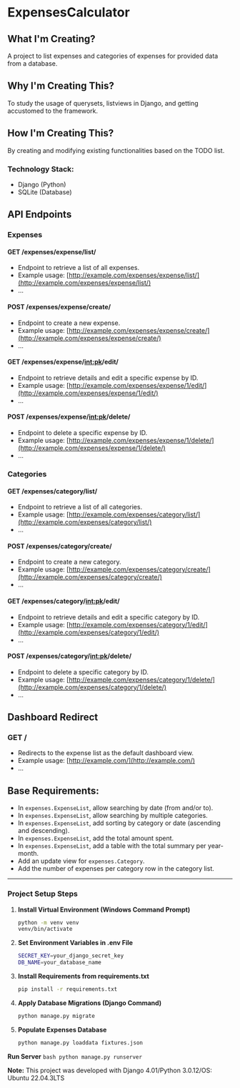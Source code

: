 # ExpensesCalculator

## What I'm Creating?
A project to list expenses and categories of expenses for provided data from a database.

## Why I'm Creating This?
To study the usage of querysets, listviews in Django, and getting accustomed to the framework.

## How I'm Creating This?
By creating and modifying existing functionalities based on the TODO list.

### Technology Stack:
- Django (Python)
- SQLite (Database)

## API Endpoints

### Expenses

#### GET /expenses/expense/list/
- Endpoint to retrieve a list of all expenses.
- Example usage: [http://example.com/expenses/expense/list/](http://example.com/expenses/expense/list/)
- ...

#### POST /expenses/expense/create/
- Endpoint to create a new expense.
- Example usage: [http://example.com/expenses/expense/create/](http://example.com/expenses/expense/create/)
- ...

#### GET /expenses/expense/<int:pk>/edit/
- Endpoint to retrieve details and edit a specific expense by ID.
- Example usage: [http://example.com/expenses/expense/1/edit/](http://example.com/expenses/expense/1/edit/)
- ...

#### POST /expenses/expense/<int:pk>/delete/
- Endpoint to delete a specific expense by ID.
- Example usage: [http://example.com/expenses/expense/1/delete/](http://example.com/expenses/expense/1/delete/)
- ...

### Categories

#### GET /expenses/category/list/
- Endpoint to retrieve a list of all categories.
- Example usage: [http://example.com/expenses/category/list/](http://example.com/expenses/category/list/)
- ...

#### POST /expenses/category/create/
- Endpoint to create a new category.
- Example usage: [http://example.com/expenses/category/create/](http://example.com/expenses/category/create/)
- ...

#### GET /expenses/category/<int:pk>/edit/
- Endpoint to retrieve details and edit a specific category by ID.
- Example usage: [http://example.com/expenses/category/1/edit/](http://example.com/expenses/category/1/edit/)
- ...

#### POST /expenses/category/<int:pk>/delete/
- Endpoint to delete a specific category by ID.
- Example usage: [http://example.com/expenses/category/1/delete/](http://example.com/expenses/category/1/delete/)
- ...

## Dashboard Redirect

### GET /
- Redirects to the expense list as the default dashboard view.
- Example usage: [http://example.com/](http://example.com/)
- ...

## Base Requirements:
- In `expenses.ExpenseList`, allow searching by date (from and/or to).
- In `expenses.ExpenseList`, allow searching by multiple categories.
- In `expenses.ExpenseList`, add sorting by category or date (ascending and descending).
- In `expenses.ExpenseList`, add the total amount spent.
- In `expenses.ExpenseList`, add a table with the total summary per year-month.
- Add an update view for `expenses.Category`.
- Add the number of expenses per category row in the category list.

---

### Project Setup Steps

1. **Install Virtual Environment (Windows Command Prompt)**
    ```bash
    python -m venv venv
    venv/bin/activate
    ```

2. **Set Environment Variables in .env File**
    ```bash
    SECRET_KEY=your_django_secret_key
    DB_NAME=your_database_name
    ```

3. **Install Requirements from requirements.txt**
    ```bash
    pip install -r requirements.txt
    ```

4. **Apply Database Migrations (Django Command)**
    ```bash
    python manage.py migrate
    ```

5. **Populate Expenses Database**
    ```bash
    python manage.py loaddata fixtures.json
    ```

**Run Server**
    ```bash
    python manage.py runserver
    ```

**Note:** This project was developed with Django 4.01/Python 3.0.12/OS: Ubuntu 22.04.3LTS
